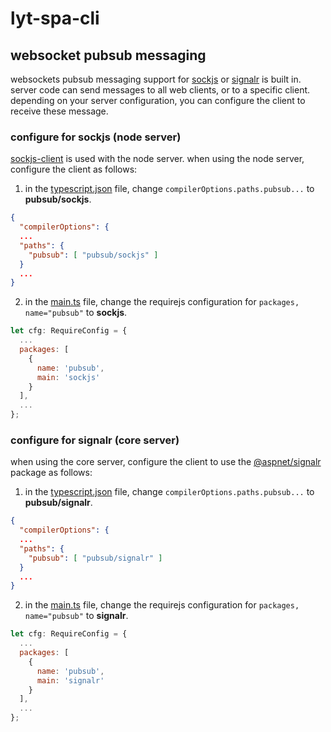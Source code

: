 # lyt-spa-cli

## websocket pubsub messaging
websockets pubsub messaging support for [sockjs](https://www.npmjs.com/package/sockjs) or [signalr](https://docs.microsoft.com/en-us/aspnet/core/signalr/introduction?view=aspnetcore-3.0) is built in.
server code can send messages to all web clients, or to a specific client. depending on your server configuration, you can configure the client to receive these message.
### configure for sockjs (node server)
[sockjs-client](https://www.npmjs.com/package/sockjs-client) is used with the node server. when using the node server, configure the client as follows:
1) in the [typescript.json]() file, change `compilerOptions.paths.pubsub...` to **pubsub/sockjs**.
```json
{
  "compilerOptions": {
  ...
  "paths": {
    "pubsub": [ "pubsub/sockjs" ]
  }
  ...
}
```
2) in the [main.ts]() file, change the requirejs configuration for `packages, name="pubsub"` to **sockjs**.
```javascript
let cfg: RequireConfig = {
  ...
  packages: [
    {
      name: 'pubsub',
      main: 'sockjs'
    }
  ],
  ...
};
```
### configure for signalr (core server)
when using the core server, configure the client to use the [@aspnet/signalr](https://www.npmjs.com/package/@aspnet/signalr) package as follows:
1) in the [typescript.json]() file, change `compilerOptions.paths.pubsub...` to **pubsub/signalr**.
```json
{
  "compilerOptions": {
  ...
  "paths": {
    "pubsub": [ "pubsub/signalr" ]
  }
  ...
}
```
2) in the [main.ts]() file, change the requirejs configuration for `packages, name="pubsub"` to **signalr**.
```javascript
let cfg: RequireConfig = {
  ...
  packages: [
    {
      name: 'pubsub',
      main: 'signalr'
    }
  ],
  ...
};
```